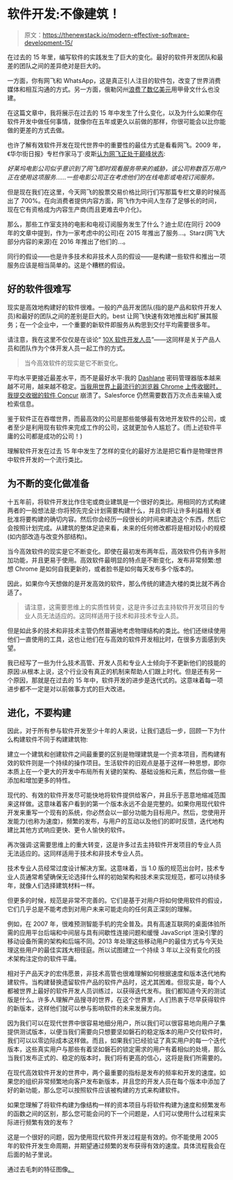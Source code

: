 # 软件开发:不像建筑！

> 原文：<https://thenewstack.io/modern-effective-software-development-15/>

在过去的 15 年里，编写软件的实践发生了巨大的变化。最好的软件开发团队和最差的团队之间的差异绝对是巨大的。

一方面，你有网飞和 WhatsApp，这是真正引人注目的软件包，改变了世界消费媒体和相互沟通的方式。另一方面，俄勒冈州[浪费了数亿美元](https://www.zdnet.com/article/oregon-settles-with-oracle-for-100m-over-failed-healthcare-exchange/)用甲骨文什么也没建。

在这篇文章中，我将展示在过去的 15 年中发生了什么变化，以及为什么如果你在软件开发中做任何事情，就像你在五年或更久以前做的那样，你很可能会以比你能做的更差的方式去做。

也许了解有效软件开发在现代世界中的重要性的最佳方式是看看网飞。2009 年，《华尔街日报》专栏作家马丁·皮斯[认为网飞正处于巅峰状态](http://www.wsj.com/articles/SB123776433980008861):

*好莱坞电影公司似乎意识到了网飞即时观看服务带来的威胁，该公司称数百万用户正在使用这项服务……一些电影公司正在考虑他们的在线电影或电视订阅服务。*

但是现在我们在这里，今天网飞的股票交易价格比同行们写那篇专栏文章的时候高出了 700%。在向消费者提供内容方面，网飞作为中间人生存了足够长的时间，现在它有资格成为内容生产商(而且更难去中介化)。

那么，那些工作室支持的电影和电视订阅服务发生了什么？迪士尼(在同行 2009 年的文章中提到，作为一家考虑中的公司)在 2015 年推出了服务…。Starz(网飞大部分内容的来源)在 2016 年推出了他们的…。

同行的假设——也是许多技术和非技术人员的假设——是构建一些软件和推出一项服务应该是相当简单的。这是个糟糕的假设。

## 好的软件很难写

现实是高效地构建好的软件很难。一般的产品开发团队(指的是产品和软件开发人员)和最好的团队之间的差别是巨大的。best 让网飞快速有效地推出和扩展其服务；在一个企业中，一个重要的新软件即服务从构思到交付平均需要很多年。

请注意，我在这里不仅仅是在谈论“ [10X 软件开发人员](https://thenewstack.io/10x-programmer-just-jerk/)”——这同样是关于产品人员和团队作为个体开发人员一起工作的方式。

> 当今高效软件的现实是它不断变化。

平均水平更接近最差水平，而不是最好水平:我的 [Dashlane](https://www.dashlane.com/) 密码管理器版本越来越不可用，越来越不稳定。[当我用世界上最流行的浏览器 Chrome 上传收据时，我提交收据的软件 Concur](https://www.concur.com/) 崩溃了。Salesforce 仍然需要数百万次点击来输入或检索信息。

鉴于软件正在吞噬世界，而最高效的公司是那些能够最有效地开发软件的公司，或者至少是利用现有软件来完成工作的公司，这就更加令人尴尬了。(而上述软件平庸的公司都是成功的公司！)

理解软件开发在过去 15 年中发生了怎样的变化的最好方法是把它看作是物理世界中软件开发的一个流行类比。

## 为不断的变化做准备

十五年前，将软件开发比作住宅或商业建筑是一个很好的类比。用相同的方式构建两者的一般想法是:你将预先完全计划需要构建什么，并且你将让许多利益相关者批准将要构建的确切内容。然后你会经历一段很长的时间来建造这个东西，然后它会按照计划完成。从建筑的整体足迹来看，未来的任何修改都将是相对较小的规模(如内部改造与改变外部结构)。

当今高效软件的现实是它不断变化。即使在最初发布两年后，高效软件仍有许多附加功能，并且更易于使用。高效软件最明显的特点是不断变化，发布非常频繁:想想 Chrome 是如何自我更新的，或者脸书是如何每天发布多个版本的。

因此，如果你今天想做的是开发高效的软件，那么传统的建造大楼的类比就不再合适了。

> 请注意，这需要思维上的实质性转变，这是许多过去主持软件开发项目的专业人员无法适应的。这同样适用于技术和非技术专业人员。

但是如此多的技术和非技术主管仍然普遍地考虑物理结构的类比。他们还继续使用他们一直使用的工具，这也让他们在与高效的软件开发相比时，在很多方面感到失望。

我已经写了一些为什么技术高管、开发人员和专业人士倾向于不更新他们的技能的原因:从根本上说，这个行业没有真正的机制来帮助人们跟上时代。但是还有另一个原因，那就是在过去的 15 年中，软件开发的进步是迭代式的。这意味着每一项进步都不一定是对以前做事方式的巨大改进。

## 进化，不要构建

因此，对于所有参与软件开发至少十年的人来说，让我们退后一步，回顾一下为什么构建软件不同于构建建筑物:

建立一个建筑和创建软件之间最重要的区别是物理建筑是一个资本项目，而构建有效的软件则是一个持续的操作项目。生活软件的旧观点是基于这样一种思想，即你本质上在一个更大的开发中布局所有关键的架构、基础设施和元素，然后你做一些添加和增加更多的特性。

现代的、有效的软件开发尽可能快地将软件提供给客户，并且乐于恶意地缩减范围来这样做。这意味着客户看到的第一个版本永远不会是完整的。如果你用现代软件开发来重写一个现有的系统，你必然会以一部分功能为目标用户。然后，您使用开发能力(也称为速度)，频繁的发布，与用户的互动以及他们的即时反馈，迭代地构建比其他方式响应更快、更令人愉快的软件。

再次强调:这需要思维上的重大转变，这是许多过去主持软件开发项目的专业人员无法适应的。这同样适用于技术和非技术专业人员。

技术专业人员经常过度设计解决方案。这意味着，当 1.0 版的规范出台时，技术专业人员通常希望确保无论选择什么样的初始架构和技术来实现规范，都可以持续多年，就像人们选择建筑材料一样。

但更多的时候，规范是非常不完善的。它们是基于对用户将如何使用软件的假设，它们几乎总是不能考虑到对用户未来可能走向的任何真正深刻的理解。

例如，在 2007 年，很难预测智能手机的完全普及。具有高速互联网的桌面体验所需的应用平台后端和中间层与具有间歇性连接问题和缓慢 JavaScript 渲染引擎的移动设备所需的架构和后端不同。2013 年处理这些移动用户的最佳方式与今天处理这些用户的最佳实践大相径庭。所以试图建立一个持续 3 年以上没有变化的技术架构注定你的软件平庸。

相对于产品天才的宏伟愿景，非技术高管也很难理解如何根据速度和版本迭代地构建软件。当构建替换遗留软件产品的软件产品时，这尤其困难。但现实是，每个人都被世界上最好的软件开发人员训练过，以获得迭代发布。我们都知道今天的测试版是什么。许多人理解产品搜寻的世界，在这个世界里，人们热衷于尽早获得软件的新版本，这样他们就可以参与影响软件的未来发展方向。

因为我们可以在现代世界中很容易地细分用户，所以我们可以很容易地向用户子集提供测试版本，以便当我们需要向只想要坚如磐石的稳定版本的用户交付软件时，我们可以以零边际成本这样做。而且，如果我们已经验证了真实用户的每一个迭代版本，这些真实用户与那些有着坚如磐石的锁定需求的用户有着相似的处境，那么当我们发布正式的、稳定的版本时，我们将有更高的信心，这将是我们所需要的。

在现代高效软件开发的世界中，两个最重要的指标是发布的频率和开发的速度。如果您的组织非常频繁地向客户发布新版本，并且您的开发人员在每个版本中添加了好的新功能，那么您可以按照软件应该被构建的方式来构建软件。

如果您理解了将软件构建为像结构一样的资本项目与将软件构建为速度和频繁发布的函数之间的区别，那么您可能会问的下一个问题是，人们可以使用什么过程来实际进行频繁有效的发布？

这是一个很好的问题，因为使用现代软件开发过程是有效的。你不能使用 2005 年的软件开发生命周期，并期望通过频繁的发布获得有效的速度。具体流程我会在后面的帖子里说。

通过去毛刺的特征图像[。](https://unsplash.com/photos/AxpdKCG_po8)
